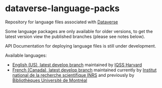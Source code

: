 # dataverse-language-packs
Repository for language files associated with [Dataverse](https://github.com/IQSS/dataverse)

Some language packages are only available for older versions, to get the latest version view the published branches (please see notes below).

API Documentation for deploying language files is still under development.

Available languages:
- [English (US), latest develop branch](https://github.com/GlobalDataverseCommunityConsortium/dataverse-language-packs/tree/develop/en_US) maintained by [IQSS Harvard](https://github.com/IQSS/dataverse/tree/develop/src/main/java/propertyFiles)
- [French (Canada), latest develop branch](https://github.com/GlobalDataverseCommunityConsortium/dataverse-language-packs/tree/develop/fr_CA) maintained currently by [Institut national de la recherche scientifique INRS](https://inrs.ca/) and previously by [Bibliothèques Université de Montréal](https://bib.umontreal.ca/)

